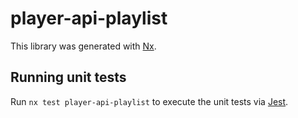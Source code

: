 # player-api-playlist

This library was generated with [Nx](https://nx.dev).

## Running unit tests

Run `nx test player-api-playlist` to execute the unit tests via [Jest](https://jestjs.io).
